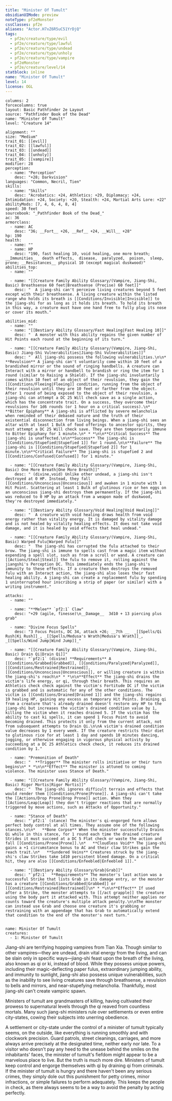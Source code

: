 ```yaml
---
title: "Minister Of Tumult"
obsidianUIMode: preview
noteType: pf2eMonster
cssClasses: pf2e
aliases: "Actor.H7xZ6R5uC51YrDjQ" 
tags:
  - pf2e/creature/type/evil
  - pf2e/creature/type/lawful
  - pf2e/creature/type/undead
  - pf2e/creature/type/unholy
  - pf2e/creature/type/vampire
  - pf2eMonster
  - pf2e/creature/level/14
statblock: inline
name: "Minister Of Tumult"
level: 14
license: OGL
---
```


```statblock
columns: 2
forcecolumns: true
layout: Basic Pathfinder 2e Layout
source: "Pathfinder Book of the Dead"
name: "Minister Of Tumult"
level: "Creature 14"

alignment: ""
size: "Medium"
trait_01: [[evil]]
trait_02: [[lawful]]
trait_03: [[undead]]
trait_04: [[unholy]]
trait_05: [[vampire]]
modifier: 28
perception:
  - name: "Perception"
    desc: "+28; Darkvision"
languages: "Common, Necril, Tien"
skills:
  - name: "Skills"
    desc: "Acrobatics: +24, Athletics: +29, Diplomacy: +24, Intimidation: +24, Society: +20, Stealth: +24, Martial Arts Lore: +22"
abilityMods: [7, 4, 6, 4, 8, 4]
speed: 30 feet
sourcebook: "_Pathfinder Book of the Dead_"
ac: 36
armorclass:
  - name: AC
    desc: "36; __Fort__ +26, __Ref__ +24, __Will__ +28"
hp: 190
health:
  - name: ""
  - name: HP
    desc: "190, fast healing 10, void healing, one more breath; __Immunities__  death effects,  disease,  paralyzed,  poison,  sleep,  prone; __Resistances__ physical 10 (except magical duskwood)"
abilities_top:
  - name: ""

  - name: "[[Creature Family Ability Glossary/(Vampire, Jiang-Shi, Basic) Breathsense 60 feet|Breathsense (Precise) 60 feet]]"
    desc: "  A jiang-shi can't perceive living creatures beyond 5 feet except with their breathsense. A living creature within the listed range who holds its breath is [[Conditions/Invisible|Invisible]] to the jiang-shi for as long as it holds its breath. To hold its breath in this way, a creature must have one hand free to fully plug its nose or cover its mouth."

abilities_mid:
  - name: ""
  - name: "[[Bestiary Ability Glossary/Fast Healing|Fast Healing 10]]"
    desc: "  A monster with this ability regains the given number of Hit Points each round at the beginning of its turn."

  - name: "[[Creature Family Ability Glossary/(Vampire, Jiang-Shi, Basic) Jiang-Shi Vulnerabilities|Jiang-Shi Vulnerabilities]]"
    desc: "  All jiang-shi possess the following vulnerabilities.\n\n*   **Revulsion** A jiang-shi can't voluntarily come within 10 feet of a brandished mirror or the sound of ringing handbells. A creature can Interact with a mirror or handbell to brandish or ring the item for 1 round (similar to Raising a Shield). If the jiang-shi involuntarily comes within 10 feet of an object of their revulsion, they gain the [[Conditions/Fleeing|Fleeing]] condition, running from the object of their revulsion until they are 10 feet or farther from the object. After 1 round of being exposed to the object of their revulsion, a jiang-shi can attempt a DC 25 Will check save as a single action, which has the concentrate trait. On a success, they overcome their revulsions for 1d6 rounds (or 1 hour on a critical success).\n*   **Bitter Epiphany** A jiang-shi is afflicted by severe melancholia when reminded of their debased nature and the truth of their existential disconnection from living beings. When a jiang-shi sees an altar with at least 1 Bulk of food offerings to ancestor spirits, they must attempt a DC 25 Will check save. They are then temporarily immune to Bitter Epiphany for 1 minute.\n* * *\n\n**Critical Success** The jiang-shi is unaffected.\n\n**Success** The jiang-shi is [[Conditions/Stupefied|Stupefied 1]] for 1 round.\n\n**Failure** The jiang-shi is [[Conditions/Stupefied|Stupefied 2]] for 1 minute.\n\n**Critical Failure** The jiang-shi is stupefied 2 and [[Conditions/Confused|Confused]] for 1 minute."

  - name: "[[Creature Family Ability Glossary/(Vampire, Jiang-Shi, Basic) One More Breath|One More Breath]]"
    desc: " (divine,void) Unlike other undead, a jiang-shi isn't destroyed at 0 HP. Instead, they fall [[Conditions/Unconscious|Unconscious]] and awaken in 1 minute with 1 Hit Point. Scattering at least 1 Bulk of glutinous rice or hen eggs on an unconscious jiang-shi destroys them permanently. If the jiang-shi was reduced to 0 HP by an attack from a weapon made of duskwood, they're destroyed immediately."

  - name: "[[Bestiary Ability Glossary/Void Healing|Void Healing]]"
    desc: "  A creature with void healing draws health from void energy rather than vitality energy. It is damaged by vitality damage and is not healed by vitality healing effects. It does not take void damage, and it is healed by void effects that heal undead."

  - name: "[[Creature Family Ability Glossary/(Vampire, Jiang-Shi, Basic) Warped Fulu|Warped Fulu]]"
    desc: "  The jiang-shi has corrupted the fulu attached to their brow. The jiang-shi is immune to spells cast from a magic item without expending a spell slot, such as from a scroll or wand. A creature can [[Actions/Steal|Steal]] the fulu to remove it, rolling against the jiangshi's Perception DC. This immediately ends the jiang-shi's immunity to these effects. If a creature then destroys the removed fulu with an Interact action, the jiang-shi also loses their fast healing ability. A jiang-shi can create a replacement fulu by spending 1 uninterrupted hour inscribing a strip of paper (or similar) with a writing instrument."

attacks:
  - name: ""

  - name: "**Melee** `pf2:1` Claw"
    desc: "+29 (agile, finesse)\n__Damage__  3d10 + 13 piercing plus grab"

  - name: "Divine Focus Spells"
    desc: "3 Focus Points, DC 34, attack +26; __7th __  _[[Spells/Qi Rush|Ki Rush]]_, _[[Spells/Medusa's Wrath|Medusa's Wrath]]_, _[[Spells/Wind Jump|Wind Jump]]_"

  - name: "[[Creature Family Ability Glossary/(Vampire, Jiang-Shi, Basic) Drain Qi|Drain Qi]]"
    desc: "`pf2:1` (divine) **Requirements** A [[Conditions/Grabbed|Grabbed]], [[Conditions/Paralyzed|Paralyzed]], [[Conditions/Restrained|Restrained]], [[Conditions/Unconscious|Unconscious]], or willing creature is within the jiang-shi's reach\n* * *\n\n**Effect** The jiang-shi drains the victim's life energy, or qi, through their breath. This requires an Athletics check check against the victim's Fortitude DC if the victim is grabbed and is automatic for any of the other conditions. The victim is [[Conditions/Drained|Drained 1]] and the jiang-shi regains 19 healing HP, gaining any excess as temporary Hit Points. Draining qi from a creature that's already drained doesn't restore any HP to the jiang-shi but increases the victim's drained condition value by 1, killing the victim when it reaches drained 5. If the victim has the ability to cast ki spells, it can spend 1 Focus Point to avoid becoming drained. This protects it only from the current attack, not from subsequent attempts to Drain Qi.\n\nA victim's drained condition value decreases by 1 every week. If the creature restricts their diet to glutinous rice for at least 1 day and spends 10 minutes dancing, jogging, or otherwise engaging in vigorous physical activity by succeeding at a DC 25 Athletics check check, it reduces its drained condition by 1."

  - name: "Premonition of Death"
    desc: "  **Trigger** The minister rolls initiative or their turn begins\n* * *\n\n**Effect** The minister is attuned to coming violence. The minister uses Stance of Death."

  - name: "[[Creature Family Ability Glossary/(Vampire, Jiang-Shi, Basic) Rigor Mortis|Rigor Mortis]]"
    desc: "  The jiang-shi ignores difficult terrain and effects that would render them [[Conditions/Prone|Prone]]. A jiang-shi can't take the [[Actions/Drop Prone|Drop Prone]] action. When they [[Actions/Leap|Leap]] they don't trigger reactions that are normally triggered by move actions, such as Attacks of Opportunity."

  - name: "Stance of Death"
    desc: "`pf2:1` (stance) The minister's qi-engorged form allows perfect body control at all times. They assume one of the following stances.\n\n*   **Bone Corpse** When the minister successfully Drains Qi while in this stance, for 1 round each time the drained creature Strides it must succeed at a DC 5 Flat check or waste the action and fall [[Conditions/Prone|Prone]].\n*   **Cloudless Void** The jiang-shi gains a +1 circumstance bonus to AC and their claw Strikes gain the reach trait.\n*   **Sundered Veins** Creatures struck by the jiang-shi's claw Strikes take 1d10 persistent bleed damage. On a critical hit, they are also [[Conditions/Enfeebled|Enfeebled 1]]."

  - name: "[[Bestiary Ability Glossary/Grab|Grab]]"
    desc: "`pf2:1`  **Requirements** The monster's last action was a successful Strike that lists Grab in its damage entry, or the monster has a creature [[Conditions/Grabbed|Grabbed]] or [[Conditions/Restrained|Restrained]]\n* * *\n\n**Effect** If used after a Strike, the monster attempts to [[/act grapple]] the creature using the body part it attacked with. This attempt neither applies nor counts toward the creature's multiple attack penalty.\n\nThe monster can instead use Grab and choose one creature it's grabbing or restraining with an appendage that has Grab to automatically extend that condition to the end of the monster's next turn."
 
```

```encounter-table
name: Minister Of Tumult
creatures:
  - 1: Minister Of Tumult
```



Jiang-shi are terrifying hopping vampires from Tian Xia. Though similar to other vampires—they are undead, drain vital energy from the living, and can be slain only in specific ways—jiang-shi feast upon the breath of the living, also known as qi or ki, instead of blood. While they possess unique powers, including their magic-deflecting paper fulus, extraordinary jumping ability, and immunity to sunlight, jiang-shi also possess unique vulnerabilities, such as the inability to see living creatures save through breathsense, a revulsion to bells and mirrors, and near-stupefying melancholia. Thankfully, most jiang-shi can't create vampiric spawn.

Ministers of tumult are grandmasters of killing, having cultivated their prowess to supernatural levels through the qi reaved from countless mortals. Many such jiang-shi ministers rule over settlements or even entire city-states, cowing their subjects into unerring obedience.

A settlement or city-state under the control of a minister of tumult typically seems, on the outside, like everything is running smoothly and with clockwork precision. Guard patrols, street cleanings, carriages, and more always arrive precisely at the designated time, neither early nor late. To a visitor who doesn't pay any heed to the unease behind the smiles on the inhabitants' faces, the minister of tumult's fiefdom might appear to be a marvelous place to live. But the truth is much more dire. Ministers of tumult keep control and engorge themselves with qi by draining qi from criminals. If the minister of tumult is hungry and there haven't been any serious crimes, they simply dole out this punishment for petty crimes, minor infractions, or simple failures to perform adequately. This keeps the people in check, as there always seems to be a way to avoid the penalty by acting perfectly.
